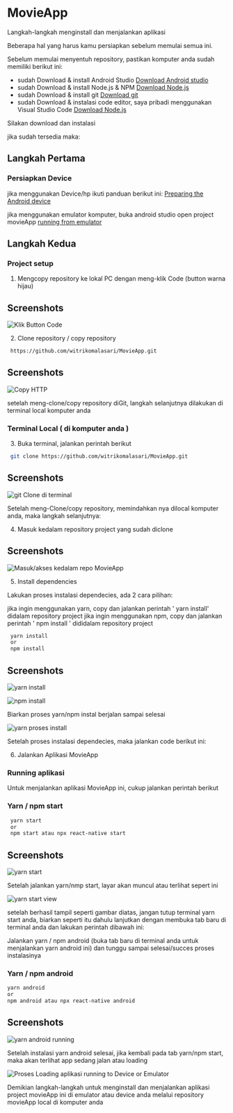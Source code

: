 # MovieApp

Langkah-langkah menginstall dan menjalankan aplikasi

Beberapa hal yang harus kamu persiapkan sebelum memulai semua ini.

Sebelum memulai menyentuh repository, pastikan komputer anda sudah memiliki berikut ini:

- sudah Download & install Android Studio [Download Android studio](https://developer.android.com/studio)
- sudah Download & install Node.js & NPM [Download Node.js](https://nodejs.org)
- sudah Download & install git [Download git](https://git-scm.com/downloads)
- sudah Download & instalasi code editor, saya pribadi menggunakan Visual Studio Code [Download Node.js](https://code.visualstudio.com)

Silakan download dan instalasi

jika sudah tersedia maka:

## Langkah Pertama

### Persiapkan Device

jika menggunakan Device/hp ikuti panduan berikut ini:
[Preparing the Android device](https://reactnative.dev/docs/running-on-device)

jika menggunakan emulator komputer, buka android studio open project movieApp
[running from emulator](https://reactnative.dev/docs/environment-setup)

## Langkah Kedua

### Project setup

1. Mengcopy repository ke lokal PC dengan meng-klik Code (button warna hijau)

## Screenshots

![Klik Button Code](https://github.com/witrikomalasari/MovieApp/blob/Master/TestAplikasi/src/Documentasi/klikCode.png)

2. Clone repository / copy repository

```bash
 https://github.com/witrikomalasari/MovieApp.git
```

## Screenshots

![Copy HTTP](https://github.com/witrikomalasari/MovieApp/blob/Master/TestAplikasi/src/Documentasi/copyLinkHTTPS.png)

setelah meng-clone/copy repository diGit, langkah selanjutnya dilakukan di terminal local komputer anda

### Terminal Local ( di komputer anda )

3. Buka terminal, jalankan perintah berikut

```bash
 git clone https://github.com/witrikomalasari/MovieApp.git
```

## Screenshots

![git Clone di terminal](https://github.com/witrikomalasari/MovieApp/blob/Master/TestAplikasi/src/Documentasi/cloneProject.png)

Setelah meng-Clone/copy repository, memindahkan nya dilocal komputer anda, maka langkah selanjutnya:

4. Masuk kedalam repository project yang sudah diclone

## Screenshots

![Masuk/akses kedalam repo MovieApp](https://github.com/witrikomalasari/MovieApp/blob/Master/TestAplikasi/src/Documentasi/aksesRepoLocal.png)

5. Install dependencies

Lakukan proses instalasi dependecies, ada 2 cara pilihan:

jika ingin menggunakan yarn, copy dan jalankan perintah ' yarn install' didalam repository project
jika ingin menggunakan npm, copy dan jalankan perintah ' npm install ' dididalam repository project

```bash
 yarn install
 or
 npm install
```

## Screenshots

![yarn install](https://github.com/witrikomalasari/MovieApp/blob/Master/TestAplikasi/src/Documentasi/yarnInstal.png)

![npm install](https://github.com/witrikomalasari/MovieApp/blob/Master/TestAplikasi/src/Documentasi/nmpInstall.png)

Biarkan proses yarn/npm instal berjalan sampai selesai

![yarn proses install](https://github.com/witrikomalasari/MovieApp/blob/Master/TestAplikasi/src/Documentasi/yarnInstall2.png)

Setelah proses instalasi dependecies, maka jalankan code berikut ini:

6. Jalankan Aplikasi MovieApp

### Running aplikasi

Untuk menjalankan aplikasi MovieApp ini, cukup jalankan perintah berikut

### Yarn / npm start

```bash
 yarn start
 or
 npm start atau npx react-native start
```

## Screenshots

![yarn start](https://github.com/witrikomalasari/MovieApp/blob/Master/TestAplikasi/src/Documentasi/yarnStart2.png)

Setelah jalankan yarn/nmp start, layar akan muncul atau terlihat sepert ini

![yarn start view](https://github.com/witrikomalasari/MovieApp/blob/Master/TestAplikasi/src/Documentasi/yarnStart.png)

setelah berhasil tampil seperti gambar diatas, jangan tutup terminal yarn start anda, biarkan seperti itu dahulu
lanjutkan dengan membuka tab baru di terminal anda dan lakukan perintah dibawah ini:

Jalankan yarn / npm android (buka tab baru di terminal anda untuk menjalankan yarn android ini) dan tunggu sampai selesai/succes proses instalasinya

### Yarn / npm android

```bash
yarn android
or
npm android atau npx react-native android
```

## Screenshots

![yarn android running](https://github.com/witrikomalasari/MovieApp/blob/Master/TestAplikasi/src/Documentasi/yarnAndroid2.png)

Setelah instalasi yarn android selesai, jika kembali pada tab yarn/npm start, maka akan terlihat app sedang jalan atau loading

![Proses Loading aplikasi running to Device or Emulator](https://github.com/witrikomalasari/MovieApp/blob/Master/TestAplikasi/src/Documentasi/yarnLoadingApp.png)

Demikian langkah-langkah untuk menginstall dan menjalankan aplikasi project movieApp ini di emulator atau device anda melalui repository movieApp local di komputer anda
